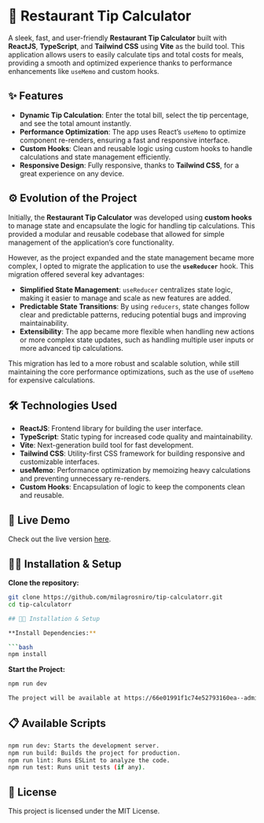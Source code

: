 # 💸 Restaurant Tip Calculator

A sleek, fast, and user-friendly **Restaurant Tip Calculator** built with **ReactJS**, **TypeScript**, and **Tailwind CSS** using **Vite** as the build tool. This application allows users to easily calculate tips and total costs for meals, providing a smooth and optimized experience thanks to performance enhancements like `useMemo` and custom hooks.

## ✨ Features

- **Dynamic Tip Calculation**: Enter the total bill, select the tip percentage, and see the total amount instantly.
- **Performance Optimization**: The app uses React’s `useMemo` to optimize component re-renders, ensuring a fast and responsive interface.
- **Custom Hooks**: Clean and reusable logic using custom hooks to handle calculations and state management efficiently.
- **Responsive Design**: Fully responsive, thanks to **Tailwind CSS**, for a great experience on any device.

## ⚙️ Evolution of the Project

Initially, the **Restaurant Tip Calculator** was developed using **custom hooks** to manage state and encapsulate the logic for handling tip calculations. This provided a modular and reusable codebase that allowed for simple management of the application’s core functionality.

However, as the project expanded and the state management became more complex, I opted to migrate the application to use the **`useReducer`** hook. This migration offered several key advantages:

- **Simplified State Management**: `useReducer` centralizes state logic, making it easier to manage and scale as new features are added.
- **Predictable State Transitions**: By using `reducers`, state changes follow clear and predictable patterns, reducing potential bugs and improving maintainability.
- **Extensibility**: The app became more flexible when handling new actions or more complex state updates, such as handling multiple user inputs or more advanced tip calculations.

This migration has led to a more robust and scalable solution, while still maintaining the core performance optimizations, such as the use of `useMemo` for expensive calculations.


## 🛠 Technologies Used

- **ReactJS**: Frontend library for building the user interface.
- **TypeScript**: Static typing for increased code quality and maintainability.
- **Vite**: Next-generation build tool for fast development.
- **Tailwind CSS**: Utility-first CSS framework for building responsive and customizable interfaces.
- **useMemo**: Performance optimization by memoizing heavy calculations and preventing unnecessary re-renders.
- **Custom Hooks**: Encapsulation of logic to keep the components clean and reusable.

## 🚀 Live Demo

Check out the live version [here](https://66e01991f1c74e52793160ea--admirable-alpaca-6993b5.netlify.app/).

## 🧑‍💻 Installation & Setup

**Clone the repository:**

```bash
git clone https://github.com/milagrosniro/tip-calculatorr.git
cd tip-calculatorr

## 🧑‍💻 Installation & Setup

**Install Dependencies:**

```bash
npm install
```

**Start the Project:**

```bash
npm run dev

The project will be available at https://66e01991f1c74e52793160ea--admirable-alpaca-6993b5.netlify.app/
```

## 📋 Available Scripts
```bash
npm run dev: Starts the development server.
npm run build: Builds the project for production.
npm run lint: Runs ESLint to analyze the code.
npm run test: Runs unit tests (if any).
 ```

## 📝 License
This project is licensed under the MIT License.
